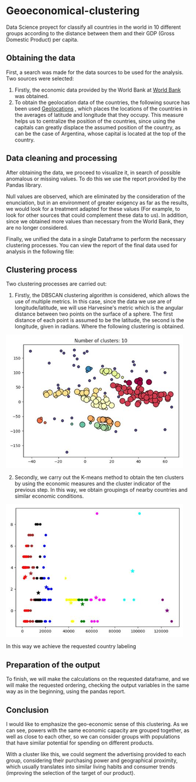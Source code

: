 # Geoeconomical-clustering
Data Science proyect for classify all countries in the world in 10 different groups according to the distance between them and their GDP (Gross Domestic Product) per capita.

## Obtaining the data
First, a search was made for the data sources to be used for the analysis. Two sources were selected:
1. Firstly, the economic data provided by the World Bank at [World Bank](https://data.worldbank.org) was obtained.
2. To obtain the geolocation data of the countries, the following source has been used [Geolocations](https://gist.github.com/tadast/8827699) , which places the locations of the countries in the averages of latitude and longitude that they occupy. This measure helps us to centralize the position of the countries, since using the capitals can greatly displace the assumed position of the country, as can be the case of Argentina, whose capital is located at the top of the country.

## Data cleaning and processing
After obtaining the data, we proceed to visualize it, in search of possible anomalous or missing values. To do this we use the report provided by the Pandas library.

Null values are observed, which are eliminated by the consideration of the enunciation, but in an environment of greater exigency as far as the results, we would look for a treatment adapted for these values (For example, to look for other sources that could complement these data to us). In addition, since we obtained more values than necessary from the World Bank, they are no longer considered.

Finally, we unified the data in a single Dataframe to perform the necessary clustering processes.
You can view the report of the final data used for analysis in the following file:

## Clustering process
Two clustering processes are carried out:
1. Firstly, the DBSCAN clustering algorithm is considered, which allows the use of multiple metrics. In this case, since the data we use are of longitude/latitude, we will use Harvesine's metric which is the angular distance between two points on the surface of a sphere. The first distance of each point is assumed to be the latitude, the second is the longitude, given in radians. Where the following clustering is obtained.

![GeoCluster](https://github.com/i100van/Geoeconomical-clustering/blob/main/geocluster.JPG)

2. Secondly, we carry out the K-means method to obtain the ten clusters by using the economic measures and the cluster indicator of the previous step. In this way, we obtain groupings of nearby countries and similar economic conditions.

![Geoeconomical cluster](https://github.com/i100van/Geoeconomical-clustering/blob/main/geoeconomical.JPG)

In this way we achieve the requested country labeling

## Preparation of the output
To finish, we will make the calculations on the requested dataframe, and we will make the requested ordering, checking the output variables in the same way as in the beginning, using the pandas report.

## Conclusion
I would like to emphasize the geo-economic sense of this clustering. As we can see, powers with the same economic capacity are grouped together, as well as close to each other, so we can consider groups with populations that have similar potential for spending on different products.

With a cluster like this, we could segment the advertising provided to each group, considering their purchasing power and geographical proximity, which usually translates into similar living habits and consumer trends (improving the selection of the target of our product).
